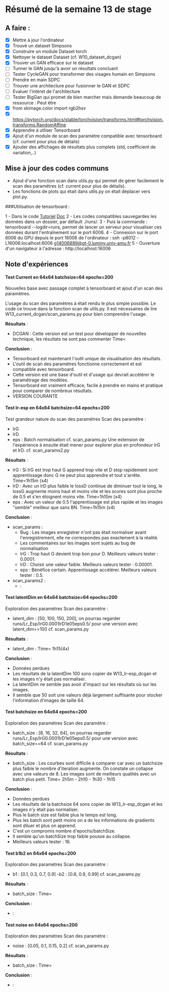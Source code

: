 # Résumé de la semaine 13 de stage


## A faire :

- [x]  Mettre à jour l'ordinateur
- [x]  Trouvé un dataset Simpsons
- [x]  Construire un module Dataset torch
- [x]  Nettoyer le dataset Dataset (cf. W10_dataset_dcgan)
- [x]  Trouver un GAN efficace sur le dataset
- [ ] Tunner le GAN jusqu'à avoir un résultats concluant
- [ ] Tester CycleGAN pour transformer des visages humain en Simpsons
- [ ] Prendre en main SDPC
- [ ] Trouver une architecture pour fusionner le GAN et SDPC
- [ ] Evaluer l'intèret de l'architecture
- [ ] Tester BigGan qui promet de bien marcher mais demande beaucoup de ressource : Peut être
- [x] from skimage.color import rgb2hsv
- [x] https://pytorch.org/docs/stable/torchvision/transforms.html#torchvision.transforms.RandomAffine
- [x] Apprendre à utliser Tensorboard
- [x] Ajout d'un module de scan des paramètre compatible avec tensorboard (cf. current pour plus de détails)
- [x] Ajouter des affichages de résultats plus complets (std, coefficient de variation,..)

## Mise à jour des codes communs

  - Ajout d'une fonction scan dans utils.py qui permet de gérer facilement le scan des paramètres (cf. current pour plus de détails).
  - Les fonctions de plots qui était dans utils.py on était déplacer vers plot.py.

###Utilisation de tensorboard :

1 - Dans le code [Tutoriel](https://www.tensorflow.org/guide/summaries_and_tensorboard) [Doc](https://pytorch.org/docs/stable/tensorboard.html)
2 - Les codes compatibles sauvegardes les données dans un dossier, par défault ./runs/.
3 - Puis la commande : tensorboard --logdir=runs, permet de lancer un serveur pour visualiser ces données durant l'entraînement sur le port 6006.
4 - Connexion sur le port 6006 du GPU depuis le port 16006 de l'ordinateur : ssh -p8012 -L16006:localhost:6006 g14006889@gt-0.luminy.univ-amu.fr
5 - Ouverture d'un navigateur à l'adresse : http://localhost:16006

## Note d'expériences

#### Test Current en 64x64 batchsize=64 epochs=200 
Nouvelles base avec passage complet à tensorboard et ajout d'un scan des paramètres.

L'usage du scan des paramètres à était rendu le plus simple possible.
Le code ce trouve dans la fonction scan de utils.py.
Il est nécessaires de lire W13_current_dcgan/scan_params.py pour bien comprendre l'usage.

__Résultats__ :
  - DCGAN : Cette version est un test pour développer de nouvelles technique, les résultats ne sont pas commenter 
    Time=
		
__Conclusion__ :
  - Tensorboard est maintenant l'outil unique de visualisation des résultats.
  - L'outil de scan des paramètres fonctionne correctement et est compatible avec tensorboard.
  - Cette version est une base d'outil et d'usage qui devrait accélérer le paramétrage des modèles.
  - Tensorboard est vraiment efficace, facile à prendre en mains et pratique pour comparer de nombreux résultats. 
  - VERSION COURANTE 
  
#### Test lr-esp en 64x64 batchsize=64 epochs=200 
Test grandeur nature du scan des paramètres
Scan des paramètre :
  - lrG
  - lrD
  - eps : Batch normalisation
cf. scan_params.py
Une extension de l'expérience à ensuite était mener pour explorer plus en profondeur lrG et lrD.
cf. scan_params2.py

__Résultats__ :
  - lrG : Si lrG est trop haut G apprend trop vite et D stop rapidement sont apprentissage donc G ne peut plus apprendre et tout s'arrête.
    Time=1h15m (x4)
  - lrD : Avec un lrD plus faible le lossD continue de diminuer tout le long, le lossG augmente moins haut et moins vite et les scores sont plus proche de 0.5 et s'en éloignent moins vite.
    Time=1h15m (x4)
  - eps : Avec un valeur de 0.5 l'apprentissage est plus rapide et les images "semble" meilleur que sans BN.
    Time=1h15m (x4)
		
__Conclusion__ :
  - scan_params :
    - Bug : Les images enregistrer n'ont pas était normaliser avant l'enregistrement, elle ne correspondes pas exactement à la réalité.
    - Les commentaires sur les images sont sujets au bug de normalisation
    - lrG : Trop haut G devient trop bon pour D. Meilleurs valeurs tester : 0.0001. 
    - lrD : Choisir une valeur faible. Meilleurs valeurs tester : 0.00001.
    - eps : Bénéfice certain. Apprentissage accélérer. Meilleurs valeurs tester : 0.5. 
  - scan_params2 :
    - :

#### Test latentDim en 64x64 batchsize=64 epochs=200 
Exploration des paramètres 
Scan des paramètre :
  - latent_dim : [50, 100, 150, 200], on pourras regarder runs/Lr_Esp/lrG0.0001lrD1e05eps0.5/ pour une version avec latent_dim==100
cf. scan_params.py

__Résultats__ :
  - latent_dim : 
    Time= 1h15(4x)
		
__Conclusion__ :
  - Données perdues
  - Les résultats de la latentDim 100 sons copier de W13_lr-esp_dcgan et les images n'y était pas normaliser.
  - La latentDim ne semble pas avoir d'impact sur les résultats où sur les images.
  - Il semble que 50 soit une valeurs déjà largement suffisante pour stocker l'information d'images de taille 64.
  
#### Test batchsize en 64x64 epochs=200 
Exploration des paramètres 
Scan des paramètre :
  - batch_size : [8, 16, 32, 64], on pourras regarder runs/Lr_Esp/lrG0.0001lrD1e05eps0.5/ pour une version avec batch_size==64
cf. scan_params.py

__Résultats__ :
  - batch_size : Les courbes sont difficile à comparer car avec un batchsize plus faible le nombre d'iteration augmente. On constate un collapse avec une valeurs de 8. Les images sont de meilleurs qualités avec un batch plus petit.
    Time= 2h5m - 2h10 - 1h30 - 1h15
		
__Conclusion__ :
  - Données perdues
  - Les résultats de la batchsize 64 sons copier de W13_lr-esp_dcgan et les images n'y était pas normaliser.
  - Plus le batch size est faible plus le temps est long.
  - Plus les batch sont petit moins on a de les informations de gradients sont diluer et plus on apprend.
  - C'est un compromis nombre d'epochs/batchSize.
  - Il semble qu'un batchSize trop faible pousse au collapse.
  - Meilleurs valeurs tester : 16.

#### Test b1b2 en 64x64 epochs=200 
Exploration des paramètres 
Scan des paramètre :
  - b1 : [0.1, 0.3, 0.7, 0.9] 
  -b2 : [0.8, 0.9, 0.99]
cf. scan_params.py

__Résultats__ :
  - batch_size :
    Time= 
		
__Conclusion__ :
  - :

#### Test noise en 64x64 epochs=200 
Exploration des paramètres 
Scan des paramètre :
  - noise : [0.05, 0.1, 0.15, 0.2]
cf. scan_params.py

__Résultats__ :
  - batch_size :
    Time= 
		
__Conclusion__ :
  - :
